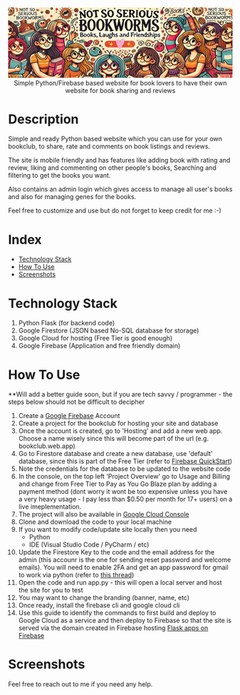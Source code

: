 <div align="center">
  <img src="screens/banner.png" /><br/>
  Simple Python/Firebase based website for book lovers to have their own website for book sharing and reviews
</div>

# Description

Simple and ready Python based website which you can use for your own bookclub, to share, rate and comments on book listings and reviews. 

The site is mobile friendly and has features like adding book with rating and review, liking and commenting on other people's books, Searching and filtering to get the books you want.

Also contains an admin login which gives access to manage all user's books and also for managing genes for the books.

Feel free to customize and use but do not forget to keep credit for me :-)

# Index
- [Technology Stack](#technology-stack)
- [How To Use](#how-to-use)
- [Screenshots](#screenshots)

# Technology Stack

1. Python Flask (for backend code)
2. Google Firestore (JSON based No-SQL database for storage)
3. Google Cloud for hosting (Free Tier is good enough)
4. Google Firebase (Application and free friendly domain)

# How To Use

**Will add a better guide soon, but if you are tech savvy / programmer - the steps below should not be difficult to decipher

1. Create a [Google Firebase](https://console.firebase.google.com) Account
2. Create a project for the bookclub for hosting your site and database
3. Once the account is created, go to 'Hosting' and add a new web app. Choose a name wisely since this will become part of the url (e.g. bookclub.web.app)
4. Go to Firestore database and create a new database, use 'default' database, since this is part of the Free Tier (refer to [Firebase QuickStart](https://firebase.google.com/docs/firestore/quickstart))
5. Note the credentials for the database to be updated to the website code
6. In the console, on the top left 'Project Overview' go to Usage and Billing and change from Free Tier to Pay as You Go Blaze plan by adding a payment method (dont worry it wont be too expensive unless you have a very heavy usage - I pay less than $0.50 per month for 17+ users) on a live imeplementation.
7. The project will also be available in [Google Cloud Console](https://console.cloud.google.com)
8. Clone and download the code to your local machine
9. If you want to modify code/update site locally then you need
   - Python
   - IDE (Visual Studio Code / PyCharm / etc)
10. Update the Firestore Key to the code and the email address for the admin (this accounr is the one for sending reset password and welcome emails). You will need to enable 2FA and get an app password for gmail to work via python (refer to [this thread](https://support.google.com/accounts/thread/270448277/generate-a-16-digit-app-password-for-a-python-application?hl=en))
11. Open the code and run app.py - this will open a local server and host the site for you to test
12. You may want to change the branding (banner, name, etc)
13. Once ready, install the firebase cli and google cloud cli
14. Use this guide to identify the commands to first build and deploy to Google Cloud as a service and then deploy to Firebase so that the site is served via the domain created in Firebase hosting [Flask apps on Firebase](https://medium.com/firebase-developers/hosting-flask-servers-on-firebase-from-scratch-c97cfb204579)

# Screenshots


Feel free to reach out to me if you need any help.
